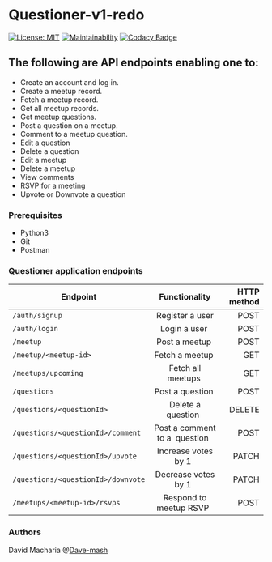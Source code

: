 # Questioner-v1-redo
[![License: MIT](https://img.shields.io/badge/License-MIT-yellow.svg)](https://opensource.org/licenses/MIT)
[![Maintainability](https://api.codeclimate.com/v1/badges/180499f84459b335085e/maintainability)](https://codeclimate.com/github/Dave-mash/Questioner-v1-redo/maintainability)
[![Codacy Badge](https://api.codacy.com/project/badge/Grade/a511c4420c0b4e6f9538e6b93814f275)](https://www.codacy.com/app/macharia3041/Questioner-v1-redo?utm_source=github.com&amp;utm_medium=referral&amp;utm_content=Dave-mash/Questioner-v1-redo&amp;utm_campaign=Badge_Grade)
## The following are API endpoints enabling one to:
* Create an account and log in.
* Create a meetup record.
* Fetch a meetup record.
* Get all meetup records.
* Get meetup questions.
* Post a question on a meetup.
* Comment to a meetup question.
* Edit a question
* Delete a question
* Edit a meetup
* Delete a meetup
* View comments
* RSVP for a meeting
* Upvote or Downvote a question
### Prerequisites
* Python3
* Git
* Postman
### Questioner application endpoints
| Endpoint        | Functionality           | HTTP method  |
| ------------- |:-------------:| -----:|
| `/auth/signup`      | Register a user | POST |
| `/auth/login`      | Login a user       |   POST |
| `/meetup` | Post a meetup       |    POST |
| `/meetup/<meetup-id>` | Fetch a meetup       |    GET |
| `/meetups/upcoming` | Fetch all meetups       |    GET |
| `/questions` | Post a question       |    POST |
| `/questions/<questionId>` | Delete a question        |    DELETE |
| `/questions/<questionId>/comment` | Post a comment to a  question        |    POST |
| `/questions/<questionId>/upvote` | Increase votes by 1        |    PATCH |
| `/questions/<questionId>/downvote` | Decrease votes by 1        |    PATCH |
| `/meetups/<meetup-id>/rsvps` | Respond to meetup RSVP        |    POST |

### Authors
David Macharia @[Dave-mash](https://github.com/Dave-mash)
